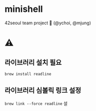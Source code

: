 # minishell
42seoul team project
🤝 (@ychoi, @mjung)

# ⚠️
## 라이브러리 설치 필요
`brew install readline`

## 라이브러리 심볼릭 링크 설정
`brew link --force readline` 설

